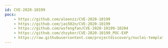 ```yaml
---
id: CVE-2020-10199
pocs:
    - https://github.com/aleenzz/CVE-2020-10199
    - https://github.com/jas502n/CVE-2020-10199
    - https://github.com/wsfengfan/CVE-2020-10199-10204
    - https://github.com/zhzyker/CVE-2020-10199_POC-EXP
    - https://raw.githubusercontent.com/projectdiscovery/nuclei-templates/master/cves/CVE-2020-10199.yaml
---
```

